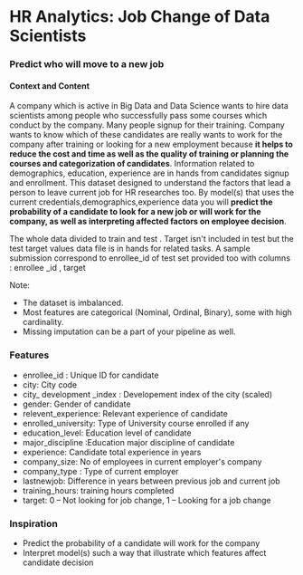 # **HR Analytics: Job Change of Data Scientists**
### Predict who will move to a new job

#### Context and Content

A company which is active in Big Data and Data Science wants to hire data scientists among people who successfully pass some courses which conduct by the company. 
Many people signup for their training. Company wants to know which of these candidates are really wants to work for the company after training or looking for a new employment because **it helps to reduce the cost and time as well as the quality of training or planning the courses and categorization of candidates**. Information related to demographics, education, experience are in hands from candidates signup and enrollment.
This dataset designed to understand the factors that lead a person to leave current job for HR researches too. By model(s) that uses the current credentials,demographics,experience data you will **predict the probability of a candidate to look for a new job or will work for the company, as well as interpreting affected factors on employee decision**.

The whole data divided to train and test . Target isn't included in test but the test target values data file is in hands for related tasks. A sample submission correspond to enrollee_id of test set provided too with columns : enrollee _id , target

Note:

* The dataset is imbalanced.
* Most features are categorical (Nominal, Ordinal, Binary), some with high cardinality.
* Missing imputation can be a part of your pipeline as well.

### Features

* enrollee_id : Unique ID for candidate
* city: City code
* city_ development _index : Developement index of the city (scaled)
* gender: Gender of candidate
* relevent_experience: Relevant experience of candidate
* enrolled_university: Type of University course enrolled if any
* education_level: Education level of candidate
* major_discipline :Education major discipline of candidate
* experience: Candidate total experience in years
* company_size: No of employees in current employer's company
* company_type : Type of current employer
* lastnewjob: Difference in years between previous job and current job
* training_hours: training hours completed
* target: 0 – Not looking for job change, 1 – Looking for a job change

### Inspiration
* Predict the probability of a candidate will work for the company
* Interpret model(s) such a way that illustrate which features affect candidate decision
